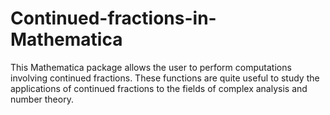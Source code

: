 # Continued-fractions-in-Mathematica
This Mathematica package allows the user to perform computations involving continued fractions. These functions are quite useful to study the applications of continued fractions to the fields of complex analysis and number theory.
